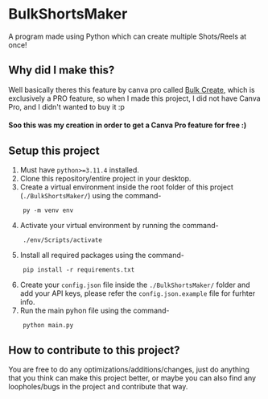 # BulkShortsMaker
A program made using Python which can create multiple Shots/Reels at once!

## Why did I make this?
Well basically theres this feature by canva pro called [Bulk Create](https://www.canva.com/en_in/help/bulk-create/), which is exclusively a PRO feature, so when I made this project, I did not have Canva Pro, and I didn't wanted to buy it :p

#### Soo this was my creation in order to get a Canva Pro feature for free :)

## Setup this project
1. Must have `python>=3.11.4` installed.
2. Clone this repository/entire project in your desktop.
3. Create a virtual environment inside the root folder of this project (`./BulkShortsMaker/`) using the command- 
```shell
    py -m venv env
```
4. Activate your virtual environment by running the command-
```shell
    ./env/Scripts/activate
```
5. Install all required packages using the command-
```shell
    pip install -r requirements.txt
```
6. Create your `config.json` file inside the `./BulkShortsMaker/` folder and add your API keys, please refer the `config.json.example` file for furhter info.
7. Run the main pyhon file using the command-
```shell
    python main.py
```

## How to contribute to this project?
You are free to do any optimizations/additions/changes, just do anything that you think can make this project better, or maybe you can also find any loopholes/bugs in the project and contribute that way.